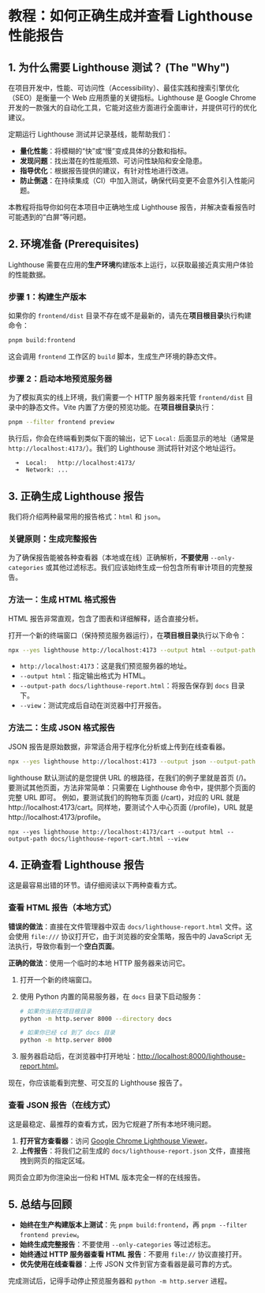 # 教程：如何正确生成并查看 Lighthouse 性能报告

## 1. 为什么需要 Lighthouse 测试？ (The "Why")

在项目开发中，性能、可访问性（Accessibility）、最佳实践和搜索引擎优化（SEO）是衡量一个 Web 应用质量的关键指标。Lighthouse 是 Google Chrome 开发的一款强大的自动化工具，它能对这些方面进行全面审计，并提供可行的优化建议。

定期运行 Lighthouse 测试并记录基线，能帮助我们：

- **量化性能**：将模糊的“快”或“慢”变成具体的分数和指标。
- **发现问题**：找出潜在的性能瓶颈、可访问性缺陷和安全隐患。
- **指导优化**：根据报告提供的建议，有针对性地进行改进。
- **防止倒退**：在持续集成（CI）中加入测试，确保代码变更不会意外引入性能问题。

本教程将指导你如何在本项目中正确地生成 Lighthouse 报告，并解决查看报告时可能遇到的“白屏”等问题。

## 2. 环境准备 (Prerequisites)

Lighthouse 需要在应用的**生产环境**构建版本上运行，以获取最接近真实用户体验的性能数据。

### 步骤 1：构建生产版本

如果你的 `frontend/dist` 目录不存在或不是最新的，请先在**项目根目录**执行构建命令：

```bash
pnpm build:frontend
```

这会调用 `frontend` 工作区的 `build` 脚本，生成生产环境的静态文件。

### 步骤 2：启动本地预览服务器

为了模拟真实的线上环境，我们需要一个 HTTP 服务器来托管 `frontend/dist` 目录中的静态文件。Vite 内置了方便的预览功能。在**项目根目录**执行：

```bash
pnpm --filter frontend preview
```

执行后，你会在终端看到类似下面的输出，记下 `Local:` 后面显示的地址（通常是 `http://localhost:4173/`）。我们的 Lighthouse 测试将针对这个地址运行。

```
  ➜  Local:   http://localhost:4173/
  ➜  Network: ...
```

## 3. 正确生成 Lighthouse 报告

我们将介绍两种最常用的报告格式：`html` 和 `json`。

### 关键原则：生成完整报告

为了确保报告能被各种查看器（本地或在线）正确解析，**不要使用** `--only-categories` 或其他过滤标志。我们应该始终生成一份包含所有审计项目的完整报告。

### 方法一：生成 HTML 格式报告

HTML 报告非常直观，包含了图表和详细解释，适合直接分析。

打开一个新的终端窗口（保持预览服务器运行），在**项目根目录**执行以下命令：

```bash
npx --yes lighthouse http://localhost:4173 --output html --output-path docs/lighthouse-report.html --view
```

- `http://localhost:4173`：这是我们预览服务器的地址。
- `--output html`：指定输出格式为 HTML。
- `--output-path docs/lighthouse-report.html`：将报告保存到 `docs` 目录下。
- `--view`：测试完成后自动在浏览器中打开报告。

### 方法二：生成 JSON 格式报告

JSON 报告是原始数据，非常适合用于程序化分析或上传到在线查看器。

```bash
npx --yes lighthouse http://localhost:4173 --output json --output-path docs/lighthouse-report.json
```

lighthouse 默认测试的是您提供 URL 的根路径，在我们的例子里就是首页 (/)。
要测试其他页面，方法非常简单：只需要在 Lighthouse 命令中，提供那个页面的完整 URL 即可。
例如，要测试我们的购物车页面 (/cart)，对应的 URL 就是 http://localhost:4173/cart。同样地，要测试个人中心页面 (/profile)，URL 就是 http://localhost:4173/profile。

```
npx --yes lighthouse http://localhost:4173/cart --output html --output-path docs/lighthouse-report-cart.html --view
```

## 4. 正确查看 Lighthouse 报告

这是最容易出错的环节。请仔细阅读以下两种查看方式。

### 查看 HTML 报告（本地方式）

**错误的做法**：直接在文件管理器中双击 `docs/lighthouse-report.html` 文件。这会使用 `file:///` 协议打开它，由于浏览器的安全策略，报告中的 JavaScript 无法执行，导致你看到一个**空白页面**。

**正确的做法**：使用一个临时的本地 HTTP 服务器来访问它。

1.  打开一个新的终端窗口。
2.  使用 Python 内置的简易服务器，在 `docs` 目录下启动服务：

    ```bash
    # 如果你当前在项目根目录
    python -m http.server 8000 --directory docs

    # 如果你已经 cd 到了 docs 目录
    python -m http.server 8000
    ```

3.  服务器启动后，在浏览器中打开地址：[http://localhost:8000/lighthouse-report.html](http://localhost:8000/lighthouse-report.html)。

现在，你应该能看到完整、可交互的 Lighthouse 报告了。

### 查看 JSON 报告（在线方式）

这是最稳定、最推荐的查看方式，因为它规避了所有本地环境问题。

1.  **打开官方查看器**：访问 [Google Chrome Lighthouse Viewer](https://googlechrome.github.io/lighthouse/viewer/)。
2.  **上传报告**：将我们之前生成的 `docs/lighthouse-report.json` 文件，直接拖拽到网页的指定区域。

网页会立即为你渲染出一份和 HTML 版本完全一样的在线报告。

## 5. 总结与回顾

- **始终在生产构建版本上测试**：先 `pnpm build:frontend`，再 `pnpm --filter frontend preview`。
- **始终生成完整报告**：不要使用 `--only-categories` 等过滤标志。
- **始终通过 HTTP 服务器查看 HTML 报告**：不要用 `file://` 协议直接打开。
- **优先使用在线查看器**：上传 JSON 文件到官方查看器是最可靠的方式。

完成测试后，记得手动停止预览服务器和 `python -m http.server` 进程。
